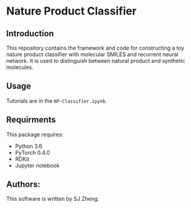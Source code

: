 #  Nature Product Classifier
## Introduction
This repository contains the framework and code for constructing a toy nature product classifier with molecular SMILES and recurrent neural network. It is used to distinguish between natural product and synthetic molecules. 

## Usage
Tutorials are in the ```NP-Classifier.ipynb```.

## Requirments
This package requires:
- Python 3.6
- PyTorch 0.4.0
- RDKit
- Jupyter notebook
## Authors:
This software is written by SJ Zheng.
